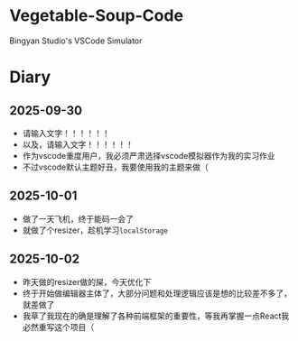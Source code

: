 # Vegetable-Soup-Code
Bingyan Studio's VSCode Simulator

# Diary

## 2025-09-30
- 请输入文字！！！！！！
- 以及，请输入文字！！！！！！
- 作为vscode重度用户，我必须严肃选择vscode模拟器作为我的实习作业
- 不过vscode默认主题好丑，我要使用我的主题来做（

## 2025-10-01
- 做了一天飞机，终于能码一会了
- 就做了个resizer，趁机学习`localStorage`

## 2025-10-02
- 昨天做的resizer做的屎，今天优化下
- 终于开始做编辑器主体了，大部分问题和处理逻辑应该是想的比较差不多了，就差做了
- 我草了我现在的确是理解了各种前端框架的重要性，等我再掌握一点React我必然重写这个项目（